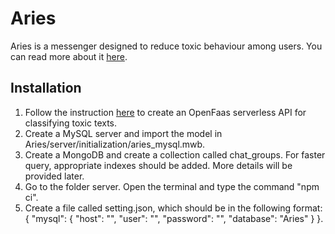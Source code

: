 # Aries
Aries is a messenger designed to reduce toxic behaviour among users. You can read more about it [here](http://aries.tcheng.ca/about).
## Installation
1. Follow the instruction [here](https://github.com/Tony-Cheng/Toxicity-Classification) to create an OpenFaas serverless API for classifying toxic texts.
2. Create a MySQL server and import the model in Aries/server/initialization/aries_mysql.mwb.
3. Create a MongoDB and create a collection called chat_groups. For faster query, appropriate indexes should be added. More details will be provided later. 
2. Go to the folder server. Open the terminal and type the command "npm ci".
3. Create a file called setting.json, which should be in the following format:
{
    "mysql": {
        "host": "",
        "user": "",
        "password": "",
        "database": "Aries"
    }
}.
